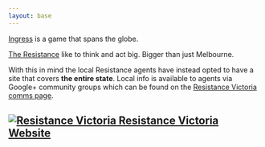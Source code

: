 ```yaml
---
layout: base
---
```

[Ingress](http://ingress.com) is a game that spans the globe.

[The Resistance](http://vic.blue) like to think and act big. Bigger than just Melbourne.

With this in mind the local Resistance agents have instead opted to have a site
that covers **the entire state**. Local info is available to agents via Google+
community groups which can be found on the [Resistance Victoria comms
page](http://vic.blue/comms).

## [![Resistance Victoria](/images/resistance48.png) Resistance Victoria Website](http://vic.blue)
